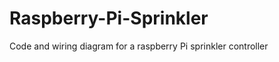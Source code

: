Raspberry-Pi-Sprinkler
======================

Code and wiring diagram for a raspberry Pi sprinkler controller
